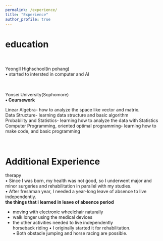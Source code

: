 ```yaml
---
permalink: /experience/
title: "Experience"
author_profile: true
---
```



education
==========
<br><br>
YeongIl Highschool(in pohang)<br>
• started to intersted in computer and AI


<br><br>
Yonsei University(Sophomore) <br>
**• Coursework**<br>


Linear Algebra- how to analyze the space like vector and matrix.<br>
Data Structure- learning data structure and basic algorithm<br>
Probability and Statistics- learning how to analyze the data with Statistics<br>
Computer Programming, oriented optimal programming- learning how to make code, and basic programming<br>

<br>

Additional Experience
==========
therapy<br>
• Since I was born, my health was not good, so I underwent major and minor surgeries and rehabilitation in parallel with my studies.<br>
• After freshman year, I needed a year-long leave of absence to live independently.<br>
**the things that i learned in leave of absence period**<br>
- moving with electronic wheelchair naturally<br>
- walk longer using the medical devices<br>
- the other activities needed to live independently<br>
horseback riding
• I originally started it for rehabilitation.<br>
• Both obstacle jumping and horse racing are possible.<br>
